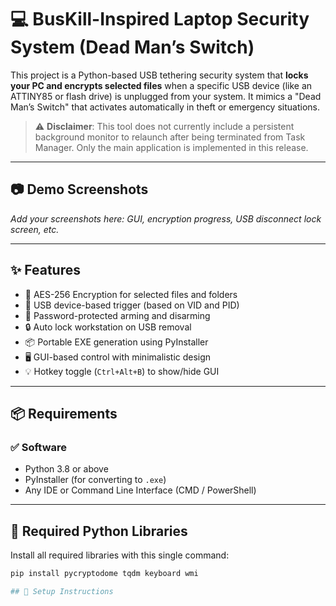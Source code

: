 # 💻 BusKill-Inspired Laptop Security System (Dead Man’s Switch)

This project is a Python-based USB tethering security system that **locks your PC and encrypts selected files** when a specific USB device (like an ATTINY85 or flash drive) is unplugged from your system. It mimics a "Dead Man’s Switch" that activates automatically in theft or emergency situations.

> ⚠️ **Disclaimer**: This tool does not currently include a persistent background monitor to relaunch after being terminated from Task Manager. Only the main application is implemented in this release.

---

## 📷 Demo Screenshots
_Add your screenshots here: GUI, encryption progress, USB disconnect lock screen, etc._

---

## ✨ Features

- 🔐 AES-256 Encryption for selected files and folders
- 🔑 USB device-based trigger (based on VID and PID)
- 🧠 Password-protected arming and disarming
- 🔒 Auto lock workstation on USB removal
- 📦 Portable EXE generation using PyInstaller
- 🖥️ GUI-based control with minimalistic design
- 💡 Hotkey toggle (`Ctrl+Alt+B`) to show/hide GUI

---

## 📦 Requirements

### ✅ Software

- Python 3.8 or above  
- PyInstaller (for converting to `.exe`)  
- Any IDE or Command Line Interface (CMD / PowerShell)

---

## 🔧 Required Python Libraries

Install all required libraries with this single command:

```bash
pip install pycryptodome tqdm keyboard wmi

## 🧩 Setup Instructions

